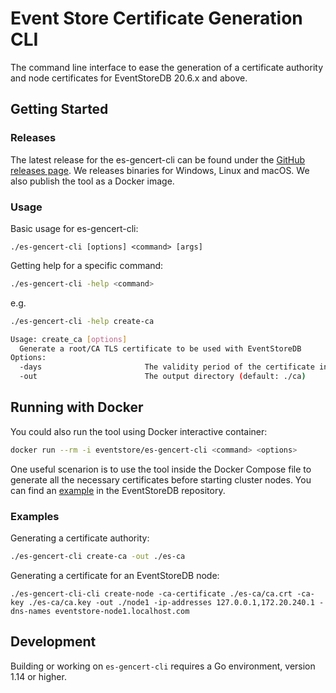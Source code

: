 # Event Store Certificate Generation CLI

The command line interface to ease the generation of a certificate authority and node certificates for EventStoreDB 20.6.x and above.

## Getting Started

### Releases
The latest release for the es-gencert-cli can be found under the [GitHub releases page](https://github.com/EventStore/es-gencert-cli/releases).
We releases binaries for Windows, Linux and macOS. We also publish the tool as a Docker image.

### Usage

Basic usage for es-gencert-cli:
```
./es-gencert-cli [options] <command> [args]
```

Getting help for a specific command:

```bash
./es-gencert-cli -help <command>
```
e.g.

```bash
./es-gencert-cli -help create-ca

Usage: create_ca [options]
  Generate a root/CA TLS certificate to be used with EventStoreDB
Options:
  -days                       The validity period of the certificate in days (default: 5 years)
  -out                        The output directory (default: ./ca)
```

## Running with Docker

You could also run the tool using Docker interactive container:

```bash
docker run --rm -i eventstore/es-gencert-cli <command> <options>
```

One useful scenarion is to use the tool inside the Docker Compose file to generate all the necessary certificates before starting cluster nodes. You can find an [example](https://github.com/EventStore/EventStore/blob/master/docker-compose.yml) in the EventStoreDB repository.

### Examples

Generating a certificate authority:

```bash
./es-gencert-cli create-ca -out ./es-ca
```

Generating a certificate for an EventStoreDB node:

```
./es-gencert-cli-cli create-node -ca-certificate ./es-ca/ca.crt -ca-key ./es-ca/ca.key -out ./node1 -ip-addresses 127.0.0.1,172.20.240.1 -dns-names eventstore-node1.localhost.com
```

## Development

Building or working on `es-gencert-cli` requires a Go environment, version 1.14 or higher.
